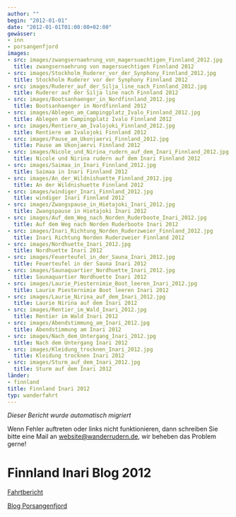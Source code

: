 ```yaml
---
author: ""
begin: "2012-01-01"
date: "2012-01-01T01:00:00+02:00"
gewässer:
- inn
- porsangenfjord
images:
- src: images/zwangsernaehrung_von_magersuechtigen_Finnland_2012.jpg
  title: zwangsernaehrung von magersuechtigen Finnland 2012
- src: images/Stockholm_Ruderer_vor_der_Synphony_Finnland_2012.jpg
  title: Stockholm Ruderer vor der Synphony Finnland 2012
- src: images/Ruderer_auf_der_Silja_line_nach_Finnland_2012.jpg
  title: Ruderer auf der Silja line nach Finnland 2012
- src: images/Bootsanhaenger_in_Nordfinnland_2012.jpg
  title: Bootsanhaenger in Nordfinnland 2012
- src: images/Ablegen_am_Campingplatz_Ivalo_Finnland_2012.jpg
  title: Ablegen am Campingplatz Ivalo Finnland 2012
- src: images/Rentiere_am_Ivalojoki_Finnland_2012.jpg
  title: Rentiere am Ivalojoki Finnland 2012
- src: images/Pause_am_Ukonjaervi_Finnland_2012.jpg
  title: Pause am Ukonjaervi Finnland 2012
- src: images/Nicole_und_Nirina_rudern_auf_dem_Inari_Finnland_2012.jpg
  title: Nicole und Nirina rudern auf dem Inari Finnland 2012
- src: images/Saimaa_in_Inari_Finnland_2012.jpg
  title: Saimaa in Inari Finnland 2012
- src: images/An_der_Wildnishuette_Finnland_2012.jpg
  title: An der Wildnishuette Finnland 2012
- src: images/windiger_Inari_Finnland_2012.jpg
  title: windiger Inari Finnland 2012
- src: images/Zwangspause_in_Hietajoki_Inari_2012.jpg
  title: Zwangspause in Hietajoki Inari 2012
- src: images/Auf_dem_Weg_nach_Norden_Ruderboote_Inari_2012.jpg
  title: Auf dem Weg nach Norden Ruderboote Inari 2012
- src: images/Inari_Richtung_Norden_Ruderzweier_Finnland_2012.jpg
  title: Inari Richtung Norden Ruderzweier Finnland 2012
- src: images/Nordhuette_Inari_2012.jpg
  title: Nordhuette Inari 2012
- src: images/Feuerteufel_in_der_Sauna_Inari_2012.jpg
  title: Feuerteufel in der Sauna Inari 2012
- src: images/Saunaquartier_Nordhuette_Inari_2012.jpg
  title: Saunaquartier Nordhuette Inari 2012
- src: images/Laurie_Piesternimie_Boot_leeren_Inari_2012.jpg
  title: Laurie Piesternimie Boot leeren Inari 2012
- src: images/Laurie_Nirina_auf_dem_Inari_2012.jpg
  title: Laurie Nirina auf dem Inari 2012
- src: images/Rentier_im_Wald_Inari_2012.jpg
  title: Rentier im Wald Inari 2012
- src: images/Abendstimmung_am_Inari_2012.jpg
  title: Abendstimmung am Inari 2012
- src: images/Nach_dem_Untergang_Inari_2012.jpg
  title: Nach dem Untergang Inari 2012
- src: images/Kleidung_trocknen_Inari_2012.jpg
  title: Kleidung trocknen Inari 2012
- src: images/Sturm_auf_dem_Inari_2012.jpg
  title: Sturm auf dem Inari 2012
länder:
- finnland
title: Finnland Inari 2012
typ: wanderfahrt
---
```



*Dieser Bericht wurde automatisch migriert*

Wenn Fehler auftreten oder links nicht funktionieren, dann schreiben Sie bitte eine Mail an website@wanderrudern.de, wir beheben das Problem gerne!



# Finnland Inari Blog 2012


[Fahrtbericht](/berichte/2012/finnland_inari_2012)

[Blog Porsangenfjord](/berichte/2012/nordkap_blog_2012)